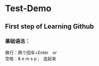 # Test-Demo
## First step of Learning Github<br> 
### 基础语法：
换行：两个回车+Enter&emsp;or&emsp;<br>
空格：& e m s p ;&emsp;连起来
